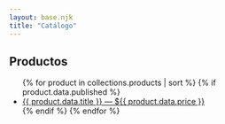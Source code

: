 ```yaml
---
layout: base.njk
title: "Catálogo"
---
```

<h2>Productos</h2>

<ul>
{% for product in collections.products | sort %}
  {% if product.data.published %}
    <li>
      <a href="{{ product.url }}">{{ product.data.title }} — ${{ product.data.price }}</a>
    </li>
  {% endif %}
{% endfor %}
</ul>

